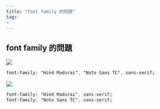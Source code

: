```yaml
---
title: "font family 的問題"
tag: 
- 
---
```


##  font family 的問題
![](Pasted%20image%2020220603140014.png)
```css
font-family: "Hind Madurai", "Noto Sans TC", sans-serif;
```

![](Pasted%20image%2020220603140224.png)
```css
font-family: "Hind Madurai", sans-serif;
font-family: "Noto Sans TC", sans-serif;
```
